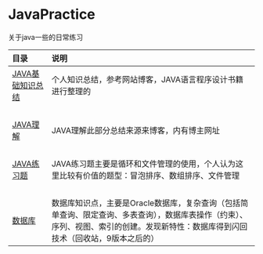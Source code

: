 # JavaPractice
关于java一些的日常练习

目录|说明
:---|:---
[JAVA基础知识总结](https://github.com/ZHoodLum/JavaPractice/blob/master/JAVA%E5%9F%BA%E7%A1%80%E7%9F%A5%E8%AF%86%E4%B8%AA%E4%BA%BA%E6%80%BB%E7%BB%93.md)|个人知识总结，参考网站博客，JAVA语言程序设计书籍进行整理的
&nbsp;|&nbsp;
[JAVA理解](https://github.com/ZHoodLum/JavaPractice/blob/master/JAVA%E7%90%86%E8%A7%A3.md)|JAVA理解此部分总结来源来博客，内有博主网址
&nbsp;|&nbsp;
[JAVA练习题](https://github.com/ZHoodLum/JavaPractice/blob/master/JAVA%E7%BB%83%E4%B9%A0%E9%A2%98.md)|JAVA练习题主要是循环和文件管理的使用，个人认为这里比较有价值的题型：冒泡排序、数组排序、文件管理
&nbsp;|&nbsp;
[数据库](https://github.com/ZHoodLum/JavaPractice/blob/master/%E6%95%B0%E6%8D%AE%E5%BA%93.md)|数据库知识点，主要是Oracle数据库，复杂查询（包括简单查询、限定查询、多表查询），数据库表操作（约束）、序列、视图、索引的创建。发现新特性：数据库得到闪回技术（回收站，9版本之后的）


